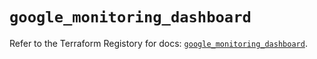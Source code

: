 # `google_monitoring_dashboard`

Refer to the Terraform Registory for docs: [`google_monitoring_dashboard`](https://registry.terraform.io/providers/hashicorp/google-beta/4.74.0/docs/resources/google_monitoring_dashboard).
